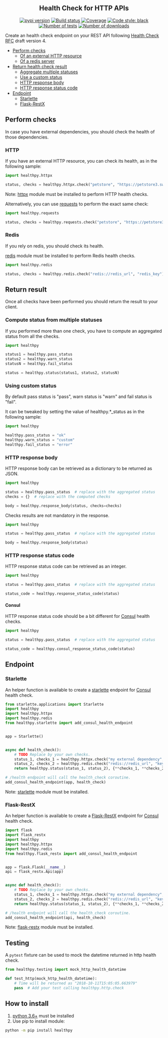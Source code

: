 <h2 align="center">Health Check for HTTP APIs</h2>

<p align="center">
<a href="https://pypi.org/project/healthpy/"><img alt="pypi version" src="https://img.shields.io/pypi/v/healthpy"></a>
<a href="https://travis-ci.com/Colin-b/healthpy"><img alt="Build status" src="https://api.travis-ci.com/Colin-b/healthpy.svg?branch=master"></a>
<a href="https://travis-ci.com/Colin-b/healthpy"><img alt="Coverage" src="https://img.shields.io/badge/coverage-100%25-brightgreen"></a>
<a href="https://github.com/psf/black"><img alt="Code style: black" src="https://img.shields.io/badge/code%20style-black-000000.svg"></a>
<a href="https://travis-ci.com/Colin-b/healthpy"><img alt="Number of tests" src="https://img.shields.io/badge/tests-136 passed-blue"></a>
<a href="https://pypi.org/project/healthpy/"><img alt="Number of downloads" src="https://img.shields.io/pypi/dm/healthpy"></a>
</p>

Create an health check endpoint on your REST API following [Health Check RFC](https://inadarei.github.io/rfc-healthcheck/) draft version 4.

- [Perform checks](#perform-checks)
  - [Of an external HTTP resource](#http)
  - [Of a redis server](#redis)
- [Return health check result](#return-result)
  - [Aggregate multiple statuses](#compute-status-from-multiple-statuses)
  - [Use a custom status](#using-custom-status)
  - [HTTP response body](#http-response-body)
  - [HTTP response status code](#http-response-status-code)
- [Endpoint](#endpoint)
  - [Starlette](#starlette)
  - [Flask-RestX](#flask-restx)

## Perform checks

In case you have external dependencies, you should check the health of those dependencies.

### HTTP

If you have an external HTTP resource, you can check its health, as in the following sample:

```python
import healthpy.httpx

status, checks = healthpy.httpx.check("petstore", "https://petstore3.swagger.io/api/v3/openapi.json")
```

Note: [httpx](https://pypi.python.org/pypi/httpx) module must be installed to perform HTTP health checks.

Alternatively, you can use [requests](https://pypi.python.org/pypi/requests) to perform the exact same check:

```python
import healthpy.requests

status, checks = healthpy.requests.check("petstore", "https://petstore3.swagger.io/api/v3/openapi.json")
```

### Redis

If you rely on redis, you should check its health.

[redis](https://pypi.python.org/pypi/redis) module must be installed to perform Redis health checks.

```python
import healthpy.redis

status, checks = healthpy.redis.check("redis://redis_url", "redis_key")
```

## Return result

Once all checks have been performed you should return the result to your client.

### Compute status from multiple statuses

If you performed more than one check, you have to compute an aggregated status from all the checks.

```python
import healthpy

status1 = healthpy.pass_status 
status2 = healthpy.warn_status
statusN = healthpy.fail_status

status = healthpy.status(status1, status2, statusN)
```

### Using custom status

By default pass status is "pass", warn status is "warn" and fail status is "fail".

It can be tweaked by setting the value of healthpy.*_status as in the following sample:

```python
import healthpy

healthpy.pass_status = "ok"
healthpy.warn_status = "custom"
healthpy.fail_status = "error"
```

### HTTP response body

HTTP response body can be retrieved as a dictionary to be returned as JSON.

```python
import healthpy

status = healthpy.pass_status  # replace with the aggregated status
checks = {}  # replace with the computed checks

body = healthpy.response_body(status, checks=checks)
```

Checks results are not mandatory in the response.

```python
import healthpy

status = healthpy.pass_status  # replace with the aggregated status

body = healthpy.response_body(status)
```

### HTTP response status code

HTTP response status code can be retrieved as an integer.

```python
import healthpy

status = healthpy.pass_status  # replace with the aggregated status

status_code = healthpy.response_status_code(status)
```

#### Consul

HTTP response status code should be a bit different for [Consul](https://www.consul.io/docs/agent/checks.html) health checks.

```python
import healthpy

status = healthpy.pass_status  # replace with the aggregated status

status_code = healthpy.consul_response_status_code(status)
```

## Endpoint

### Starlette

An helper function is available to create a [starlette](https://www.starlette.io) endpoint for [Consul](https://www.consul.io/docs/agent/checks.html) health check.

```python
from starlette.applications import Starlette
import healthpy
import healthpy.httpx
import healthpy.redis
from healthpy.starlette import add_consul_health_endpoint


app = Starlette()


async def health_check():
    # TODO Replace by your own checks.
    status_1, checks_1 = healthpy.httpx.check("my external dependency", "http://url_to_check")
    status_2, checks_2 = healthpy.redis.check("redis://redis_url", "key_to_check")
    return healthpy.status(status_1, status_2), {**checks_1, **checks_2}

# /health endpoint will call the health_check coroutine.
add_consul_health_endpoint(app, health_check)
```

Note: [starlette](https://pypi.python.org/pypi/starlette) module must be installed.

### Flask-RestX

An helper function is available to create a [Flask-RestX](https://flask-restx.readthedocs.io/en/latest/) endpoint for [Consul](https://www.consul.io/docs/agent/checks.html) health check.

```python
import flask
import flask_restx
import healthpy
import healthpy.httpx
import healthpy.redis
from healthpy.flask_restx import add_consul_health_endpoint


app = flask.Flask(__name__)
api = flask_restx.Api(app)


async def health_check():
    # TODO Replace by your own checks.
    status_1, checks_1 = healthpy.httpx.check("my external dependency", "http://url_to_check")
    status_2, checks_2 = healthpy.redis.check("redis://redis_url", "key_to_check")
    return healthpy.status(status_1, status_2), {**checks_1, **checks_2}

# /health endpoint will call the health_check coroutine.
add_consul_health_endpoint(api, health_check)
```

Note: [flask-restx](https://pypi.python.org/pypi/flask-restx) module must be installed.

## Testing

A `pytest` fixture can be used to mock the datetime returned in http health check.

```python
from healthpy.testing import mock_http_health_datetime

def test_http(mock_http_health_datetime):
    # Time will be returned as "2018-10-11T15:05:05.663979"
    pass  # Add your test calling healthpy.http.check
```

## How to install
1. [python 3.6+](https://www.python.org/downloads/) must be installed
2. Use pip to install module:
```sh
python -m pip install healthpy
```
